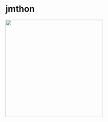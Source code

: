 # jmthon

<p align="left"><a href="https://heroku.com/deploy?template=https://github.com/JMTHON-AR/mus1"> <img src="https://img.shields.io/badge/Deploy%20To%20Heroku-purple?style=for-the-badge&logo=heroku" width="320" allos01="58.45"/></a></p>
